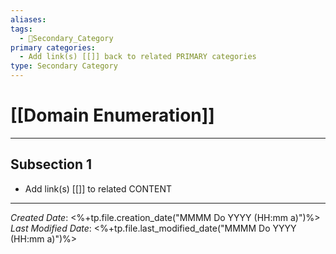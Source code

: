 ```yaml
---
aliases: 
tags:
  - 🥈Secondary_Category
primary categories:
  - Add link(s) [[]] back to related PRIMARY categories
type: Secondary Category
---
```

# [[Domain Enumeration]]

***

## Subsection 1

* Add link(s) [[]] to related CONTENT

***

*Created Date*: <%+tp.file.creation_date("MMMM Do YYYY (HH:mm a)")%>  
*Last Modified Date*: <%+tp.file.last_modified_date("MMMM Do YYYY (HH:mm a)")%>
